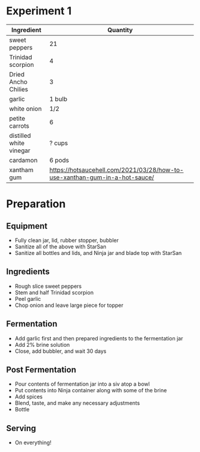 # Experiment 1

| Ingredient              | Quantity                                                                   |
| ----------------------- | -------------------------------------------------------------------------- |
| sweet peppers           | 21                                                                         |
| Trinidad scorpion       | 4                                                                          |
| Dried Ancho Chilies     | 3                                                                          |
| garlic                  | 1 bulb                                                                     |
| white onion             | 1/2                                                                        |
| petite carrots          | 6                                                                          |
| distilled white vinegar | ? cups                                                                     |
| cardamon                | 6 pods                                                                     |
| xantham gum             | https://hotsaucehell.com/2021/03/28/how-to-use-xanthan-gum-in-a-hot-sauce/ |

# Preparation

## Equipment

* Fully clean jar, lid, rubber stopper, bubbler
* Sanitize all of the above with StarSan
* Sanitize all bottles and lids, and Ninja jar and blade top with StarSan

## Ingredients

* Rough slice sweet peppers
* Stem and half Trinidad scorpion
* Peel garlic
* Chop onion and leave large piece for topper

## Fermentation

* Add garlic first and then prepared ingredients to the fermentation jar
* Add 2% brine solution
* Close, add bubbler, and wait 30 days

## Post Fermentation

* Pour contents of fermentation jar into a siv atop a bowl
* Put contents into Ninja container along with some of the brine
* Add spices
* Blend, taste, and make any necessary adjustments
* Bottle

## Serving

* On everything!
